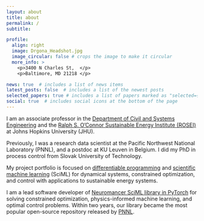 ```yaml
---
layout: about
title: about
permalink: /
subtitle: 

profile:
  align: right
  image: Drgona_Headshot.jpg
  image_circular: false # crops the image to make it circular
  more_info: >
    <p>3400 N Charles St,  </p>
    <p>Baltimore, MD 21218 </p>

news: true  # includes a list of news items
latest_posts: false  # includes a list of the newest posts
selected_papers: true # includes a list of papers marked as "selected={true}"
social: true  # includes social icons at the bottom of the page
---
```


I am an associate professor in the [Department of Civil and Systems Engineering](https://engineering.jhu.edu/case/)
and the [Ralph S. O’Connor Sustainable Energy Institute (ROSEI)](https://energyinstitute.jhu.edu/) at Johns Hopkins University (JHU).

Previously, I was a research data scientist at the Pacific Northwest National Laboratory (PNNL), and
a postdoc at KU Leuven in Belgium. I did my PhD in process control from Slovak University of Technology.


My project portfolio is focused on 
[differentiable programming](https://en.wikipedia.org/wiki/Differentiable_programming) and [scientific
machine learning](https://www.osti.gov/biblio/1478744/) (SciML) 
for dynamical systems, constrained optimization, and control with applications
to sustainable energy systems.

I am a lead software developer of [Neuromancer SciML library in PyTorch](https://github.com/pnnl/neuromancer) 
for solving constrained optimization, physics-informed machine learning, and optimal control problems. 
Within two years, our library became the most popular open-source repository released by [PNNL](https://github.com/pnnl).

